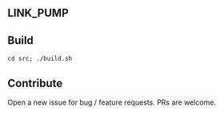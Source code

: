 ## LINK_PUMP

## Build
`cd src; ./build.sh`

## Contribute
Open a new issue for bug / feature requests. PRs are welcome.

